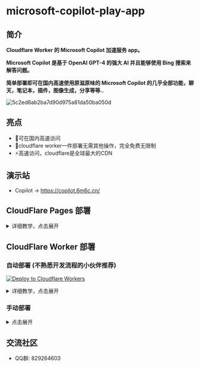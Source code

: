 # microsoft-copilot-play-app
## 简介

**Cloudflare Worker 的 Microsoft Copilot 加速服务 app。**

**Microsoft Copilot 是基于 OpenAI GPT-4 的强大 AI 并且能够使用 Bing 搜索来解答问题。**

**简单部署即可在国内高速使用原滋原味的 Microsoft Copilot 的几乎全部功能，聊天，笔记本，插件，图像生成，分享等等..**


![5c2ed6ab2ba7d90d975a81da50ba050d](https://github.com/user-attachments/assets/2147ff10-2792-43e4-ac4a-30915b05a3eb)



## 亮点
- 🎉可在国内高速访问
- 🚀cloudflare worker一件部署无需其他操作，完全免费无限制
- ⚡高速访问，cloudflare是全球最大的CDN

## 演示站
- Copilot -> https://copilot.6m6c.cn/


## CloudFlare Pages 部署
<details>
<summary>详细教学，点击展开</summary>

1.Fork此仓库

![image](https://github.com/jianjianai/microsoft-copilot-porxy/assets/59829816/d61bf46d-7edf-43de-b66c-ede1f8cefed2)
![image](https://github.com/jianjianai/microsoft-copilot-porxy/assets/59829816/3a4be71a-bd12-4938-add8-00998c5ca0aa)

2. Page连接到GitHub

![image](https://github.com/jianjianai/microsoft-copilot-porxy/assets/59829816/598dd9c8-05d9-46dc-9c9b-a15da56ff0b5)
![image](https://github.com/jianjianai/microsoft-copilot-porxy/assets/59829816/85286d7c-913e-4550-b867-344e537077b6)
![image](https://github.com/jianjianai/microsoft-copilot-porxy/assets/59829816/c118fe5b-1684-40f5-9b5a-b719d22e17be)
![image](https://github.com/jianjianai/microsoft-copilot-porxy/assets/59829816/78ffc287-f472-4758-8df1-2f14aa5a70a4)
![image](https://github.com/jianjianai/microsoft-copilot-porxy/assets/59829816/cd63bb70-6e6d-435f-8691-0f7734e88605)

3. 设置设置仓库

输入构建命令
``` shell
npm run build-page
```
![image](https://github.com/jianjianai/microsoft-copilot-porxy/assets/59829816/02fbfe54-f760-4a02-9946-e57ca3ecb648)

之后就完成了。
![image](https://github.com/jianjianai/microsoft-copilot-porxy/assets/59829816/ce012d84-7df9-426b-877e-42e6fe77872e)


4. 后续更新

同步 github 仓库后 Workers 和 Pages 会自动同步更新。

![image](https://github.com/jianjianai/microsoft-copilot-porxy/assets/59829816/f26b3753-0963-4a78-8773-7a9b6ebc1199)
</details>


## CloudFlare Worker 部署
### 自动部署 (不熟悉开发流程的小伙伴推荐)
[![Deploy to Cloudflare Workers](https://deploy.workers.cloudflare.com/button)](https://deploy.workers.cloudflare.com/?url=https://github.com/jianjianai/microsoft-copilot-porxy)
<details>
<summary>详细教学，点击展开</summary>


1. 点击这个部署按钮

[![Deploy to Cloudflare Workers](https://deploy.workers.cloudflare.com/button)](https://deploy.workers.cloudflare.com/?url=https://github.com/jianjianai/microsoft-copilot-porxy)

2. 在打开的页面点击`Authorize Workers`

![image](https://github.com/jianjianai/microsoft-copilot-porxy/assets/59829816/038878d6-99b1-494d-a5a1-9c0a39c30c27)

3. 如果有 Cloudflare 账号则点击 `I have an account` 如果没有则点击 `Create account` 去创建一个。

![image](https://github.com/jianjianai/microsoft-copilot-porxy/assets/59829816/1d6c1272-1d48-4120-9181-0eaf137851a9)

4. 去复制账户id

![image](https://github.com/jianjianai/microsoft-copilot-porxy/assets/59829816/f22c5e02-0742-4222-8e91-7104756de804)

![image](https://github.com/jianjianai/microsoft-copilot-porxy/assets/59829816/2125bfe9-d8cd-414d-b929-a39769454233)

5. 去创建APIKEY

![image](https://github.com/jianjianai/microsoft-copilot-porxy/assets/59829816/6835fea6-7dc9-4520-b927-91e42e7a945d)

![image](https://github.com/jianjianai/microsoft-copilot-porxy/assets/59829816/93a2069e-b302-47e7-b9dd-75d8ac356e29)

![image](https://github.com/jianjianai/microsoft-copilot-porxy/assets/59829816/595d8bcf-fb07-405b-b8dc-97f0a012dc13)

![image](https://github.com/jianjianai/microsoft-copilot-porxy/assets/59829816/c2635a88-90f0-4721-aaa9-7dbd0cb8cd3a)

![image](https://github.com/jianjianai/microsoft-copilot-porxy/assets/59829816/448e3422-1fef-4e08-91f5-e8ce8f6b7056)

![image](https://github.com/jianjianai/microsoft-copilot-porxy/assets/59829816/d0b31bf6-8f69-430f-843a-ff8d3113820d)

5. 连接账户

![image](https://github.com/jianjianai/microsoft-copilot-porxy/assets/59829816/8909bd89-10dc-4c3d-8250-eea9b2e5f71e)

6. Fork repository

![image](https://github.com/jianjianai/microsoft-copilot-porxy/assets/59829816/08761a46-4a74-4c98-b7b7-36dea356068a)

8. 启用 GitHub Actions

![image](https://github.com/jianjianai/microsoft-copilot-porxy/assets/59829816/657b6ff3-fc35-4a6e-b62a-a504f6b2f8e5)

![image](https://github.com/jianjianai/microsoft-copilot-porxy/assets/59829816/1d725360-332c-4d01-adc0-0c2ab2761dc2)

![image](https://github.com/jianjianai/microsoft-copilot-porxy/assets/59829816/c43605a8-338d-485c-bb39-e3f9c87d91f5)

9. 部署

![image](https://github.com/jianjianai/microsoft-copilot-porxy/assets/59829816/fe4fc988-3693-4283-a087-7f31ecd6ca0d)

10. 成功

![image](https://github.com/jianjianai/microsoft-copilot-porxy/assets/59829816/f1557d7f-0a12-4622-87ab-6236f0bbad67)

11. 管理页面出现新的 Workers 和 Pages 后续可以进行其他设置。

![image](https://github.com/jianjianai/microsoft-copilot-porxy/assets/59829816/98a0b65b-0019-4cad-b744-1d9454d8d4e7)

12. 添加自定义域

![image](https://github.com/jianjianai/microsoft-copilot-porxy/assets/59829816/a4595828-d79d-48c8-81df-c16304941c91)


> **默认的 `.workers.dev` 国内已被限制访问，需要使用自定义域才可正常访问。**
> 具体方法请[点击此处](https://www.bing.com/search?q=cloudflare+workers+%E6%B7%BB%E5%8A%A0%E8%87%AA%E5%AE%9A%E4%B9%89%E5%9F%9F%E5%90%8D)查找


> **免费自定义域名可以参考这个视频的 3分54秒 后的免费域名部分**
> 【精准空降到 03:54】 https://www.bilibili.com/video/BV1Dy41187dv/?share_source=copy_web&vd_source=92a3be464320d250ae4c097a77339ef5&t=234

13 后续更新

同步 github 仓库后 Workers 和 Pages 会自动同步更新。

![image](https://github.com/jianjianai/microsoft-copilot-porxy/assets/59829816/f26b3753-0963-4a78-8773-7a9b6ebc1199)


</details>

### 手动部署
<details>
<summary>点击展开</summary>

### 环境
|名称|下载地址|
|-|-|
|wget|```apt install wget```|
|git|https://git-scm.com/download|
|nodejs|https://nodejs.org|


### 命令
- 1.下载源代码
``` shell
git clone https://github.com/jianjianai/microsoft-copilot-porxy
```
- 2.进入源代码目录
``` shell
cd microsoft-copilot-porxy
```
- 3.安装依赖包
``` shell
npm install
```
- 4.编译部署
``` shell
npm run deploy
```

<details>

- [神奇小破站](https://jjaw.cn/)

</details>

</details>


## 交流社区
- QQ群: 829264603
